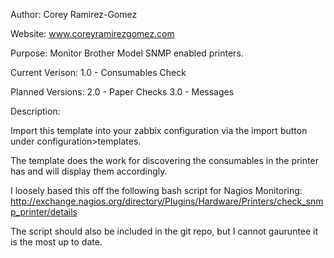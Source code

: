 Author: Corey Ramirez-Gomez

Website: www.coreyramirezgomez.com

Purpose: Monitor Brother Model SNMP enabled printers.

Current Verison: 
1.0 - Consumables Check

Planned Versions: 
2.0 - Paper Checks
3.0 - Messages

Description:

Import this template into your zabbix configuration via the import button under configuration>templates.

The template does the work for discovering the consumables in the printer has and will display them accordingly. 

I loosely based this off the following bash script for Nagios Monitoring: http://exchange.nagios.org/directory/Plugins/Hardware/Printers/check_snmp_printer/details

The script should also be included in the git repo, but I cannot gauruntee it is the most up to date.
